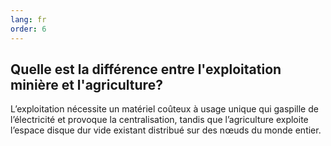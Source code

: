 ```yaml
---
lang: fr
order: 6
---
```


Quelle est la différence entre l'exploitation minière et l'agriculture?
-----------------------

L’exploitation nécessite un matériel coûteux à usage unique qui gaspille de l’électricité et provoque la centralisation, tandis que l’agriculture exploite l’espace disque dur vide existant distribué sur des nœuds du monde entier.
